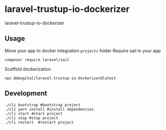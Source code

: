 # laravel-trustup-io-dockerizer
laravel-trustup-io-dockerizer

## Usage
Move your app to docker integration `projects` folder
Require sail in your app
```shell
composer require laravel/sail
```
Scaffold dockerization
```shell
npx @deegital/laravel-trustup-io-dockerizer@latest
```

## Development
```shell
./cli bootstrap #bootstrap project
./cli yarn install #install dependencies
./cli start #start project
./cli stop #stop project
./cli restart  #restart project
```